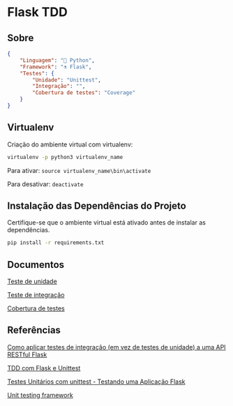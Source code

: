 # Flask TDD

## Sobre

```JSON
{
    "Linguagem": "🐍 Python",
    "Framework": "⚗️ Flask",
    "Testes": {
        "Unidade": "Unittest",
        "Integração": "",
        "Cobertura de testes": "Coverage"
    }
}
```

## Virtualenv

Criação do ambiente virtual com virtualenv:

```bash
virtualenv -p python3 virtualenv_name
```

Para ativar: ```source virtualenv_name\bin\activate```

Para desativar: ```deactivate```

## Instalação das Dependências do Projeto

Certifique-se que o ambiente virtual está ativado antes de instalar as dependências.

```bash
pip install -r requirements.txt
```

## Documentos

[Teste de unidade](https://github.com/Kmiokande/flask-tdd/blob/main/docs/TESTE_UNIDADE.md)

[Teste de integração](https://github.com/Kmiokande/flask-tdd/blob/main/docs/TESTE_INTEGRACAO.md)

[Cobertura de testes](https://github.com/Kmiokande/flask-tdd/blob/main/docs/COBERTURA_TESTES.md)

## Referências

[Como aplicar testes de integração (em vez de testes de unidade) a uma API RESTful Flask](https://www.ti-enxame.com/pt/python/como-aplicar-testes-de-integracao-em-vez-de-testes-de-unidade-uma-api-restful-flask/830558340/)

[TDD com Flask e Unittest](https://medium.com/@otaviobn/tdd-com-flask-e-unittest-3f66036a240b)

[Testes Unitários com unittest - Testando uma Aplicação Flask](https://akiradev.netlify.app/posts/testes-unitarios/)

[Unit testing framework](https://docs.python.org/3/library/unittest.html)
